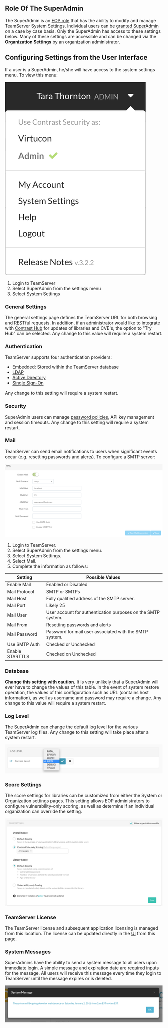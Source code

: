 <!--
title: "Configuring TeamServer Settings"
description: "Configuring TeamServer Settings"
tags: "Admin SuperAdmin EOP configuration system settings"
-->

## Role Of The SuperAdmin
The SuperAdmin is an [EOP role](admin-manageorgsroleperm.html#roles) that has the ability to modify and manage TeamServer System Settings. Individual users can be [granted SuperAdmin](admin-manageorgs.html#sa) on a case by case basis. Only the SuperAdmin has access to these settings below. Many of these settings are accessible and can be changed via the **Organization Settings** by an organization administrator. 

## Configuring Settings from the User Interface
If a user is a SuperAdmin, he/she will have access to the system settings menu. To view this menu:

<a href="assets/images/Settings_Admin.png" rel="lightbox" title="Settings Navigation Bar for an System Administrator"><img class="thumbnail" src="assets/images/Settings_Admin.png"/></a>

1. Login to TeamServer
2. Select SuperAdmin from the settings menu
3. Select System Settings

### General Settings
The general settings page defines the TeamServer URL for both browsing and RESTful requests. In addition, if an administrator would like to integrate with [Contrast Hub](https://hub.contrastsecurity.com) for updates of libraries and CVE's, the option to "Try Hub" can be selected. Any change to this value will require a system restart.

### Authentication 
TeamServer supports four authentication providers:

* Embedded: Stored within the TeamServer database
* [LDAP](installation-setupauth.html#ldap)
* [Active Directory](installation-setupauth.html#ad)
* [Single Sign-On](installation-setupauth.html#sso)

Any change to this setting will require a system restart.

### Security
SuperAdmin users can manage [password policies](admin-systemsecurity.html#pwd), API key management and session timeouts. Any change to this setting will require a system restart. 

### Mail
TeamServer can send email notifications to users when significant events occur (e.g. resetting passwords and alerts). To configure a SMTP server:

<a href="assets/images/Configure_Mail.png" rel="lightbox" title="Configure SMTP"><img class="thumbnail" src="assets/images/Configure_Mail.png"/></a>

1. Login to TeamServer.
2. Select SuperAdmin from the settings menu.
3. Select System Settings.
4. Select Mail.
5. Complete the information as follows:

| Setting         | Possible Values                                              |
|-----------------|--------------------------------------------------------------|
| Enable Mail     | Enabled or Disabled                                          |
| Mail Protocol   | SMTP or SMTPs                                                |
| Mail Host       | Fully qualified address of the SMTP server.                  |
| Mail Port       | Likely 25                                                    |
| Mail User       | User account for authentication purposes on the SMTP system. |
| Mail From       | Resetting passwords and alerts                               |
| Mail Password   | Password for mail user associated with the SMTP system.      |
| Use SMTP Auth   | Checked or Unchecked                                         |
| Enable STARTTLS | Checked on Unchecked                                         |

### Database
**Change this setting with caution.** It is very unlikely that a SuperAdmin will ever have to change the values of this table. In the event of system restore operation, the values of this configuration such as URL (contains host information), as well as username and password may require a change. Any change to this value will require a system restart.

### Log Level
The SuperAdmin can change the default log level for the various TeamServer log files. Any change to this setting will take place after a system restart.

<a href="assets/images/Configure_Log.png" rel="lightbox" title="Configure Logging"><img class="thumbnail" src="assets/images/Configure_Log.png"/></a>

### Score Settings
The score settings for libraries can be customized from either the System or Organization settings pages. This setting allows EOP administrators to configure vulnerability-only scoring, as well as determine if an individual organization can override the setting.

<a href="assets/images/Library_Score_Settings.png" rel="lightbox" title="Library Score Settings"><img class="thumbnail" src="assets/images/Library_Score_Settings.png"/></a>

### TeamServer License
The TeamServer license and subsequent application licensing is managed from this location. The license can be updated directly in the [UI](admin-manageorgs.html#license) from this page.

### System Messages
SuperAdmins have the ability to send a system message to all users upon immediate login. A simple message and expiration date are required inputs for the message. All users will receive this message every time they login to TeamServer until the message expires or is deleted.

<a href="assets/images/System_Message.png" rel="lightbox" title="System Messages "><img class="thumbnail" src="assets/images/System_Message.png"/></a>
